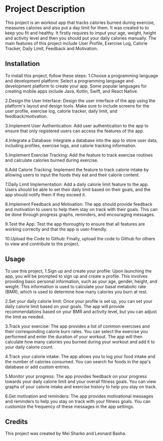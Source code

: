 # Project Description

This project is an workout app that tracks calories burned during exercise, measures calories and also put a day limit for them. 
It was created to to keep you fit and healthy. It firstly requires to imput your age, weight, height and activity level and then you should put your daily calories manually. 
The main features of this project include User Profile, Exercise Log, Calorie Tracker, Daily Limit, Feedback and Motivation.

## Installation

To install this project, follow these steps:
1.Choose a programming language and development platform: Select a programming language and development platform to create your app. Some popular languages for creating mobile apps include Java, Kotlin, Swift, 
and React Native.

2.Design the User Interface: Design the user interface of the app using the platform's layout and design tools. Make sure to include screens for the user profile, exercise log, calorie tracker, daily limit, 
and feedback/motivation.

3.Implement User Authentication: Add user authentication to the app to ensure that only registered users can access the features of the app.

4.Integrate a Database: Integrate a database into the app to store user data, including profiles, exercise logs, and calorie tracking information.

5.Implement Exercise Tracking: Add the feature to track exercise routines and calculate calories burned during exercise. 

6.Add Calorie Tracking: Implement the feature to track calorie intake by allowing users to input the foods they eat and their calorie content.

7.Daily Limit Implementation: Add a daily calorie limit feature to the app. Users should be able to set their daily limit based on their goals, and the app should notify them if they exceed it.

8.Implement Feedback and Motivation: The app should provide feedback and motivation to users to help them stay on track with their goals. This can be done through progress graphs, reminders, 
and encouraging messages.

9.Test the App: Test the app thoroughly to ensure that all features are working correctly and that the app is user-friendly.

10.Upload the Code to Github: Finally, upload the code to Github for others to view and contribute to the project.

## Usage

To use this project, 
1.Sign up and create your profile: Upon launching the app, you will be prompted to sign up and create a profile. This involves providing basic personal information, such as your age, 
gender, height, and weight. This information is used to calculate your basal metabolic rate (BMR), which is used to determine how many calories you burn at rest.

2.Set your daily calorie limit: Once your profile is set up, you can set your daily calorie limit based on your goals. The app will provide recommendations based on your BMR and activity level, 
but you can adjust the limit as needed.

3.Track your exercise: The app provides a list of common exercises and their corresponding calorie burn rates. You can select the exercise you performed and enter the duration of your workout. 
The app will then calculate how many calories you burned during your workout and add it to your daily calorie count.

4.Track your calorie intake: The app allows you to log your food intake and the number of calories consumed. You can search for foods in the app's database or add custom entries.

5.Monitor your progress: The app provides feedback on your progress towards your daily calorie limit and your overall fitness goals. You can view graphs of your calorie intake and exercise history 
to help you stay on track.

6.Get motivation and reminders: The app provides motivational messages and reminders to help you stay on track with your fitness goals. You can customize the frequency of these messages in the app settings.

## Credits

This project was created by Mei Sharko and Leonard Basha.

